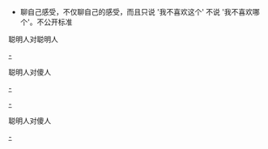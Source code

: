 
- 聊自己感受，不仅聊自己的感受，而且只说 '我不喜欢这个' 不说 '我不喜欢哪个'。不公开标准

聪明人对聪明人

[-](https://youtu.be/u2NTZTZwo8U?t=36m23s#安迪vs曲-所以我们不管是跟谁说什么一定要看清前提。当然了有些话一定是不与傻瓜论短长)

聪明人对傻人

[-](https://youtu.be/u2NTZTZwo8U?t=21m55s#曲vs樊)

[-](https://youtu.be/u2NTZTZwo8U?t=28m45s#曲vs关#小白兔vs打群架泡靓仔)

聪明人对傻人

[-](https://youtu.be/abaiITZt6C8?t=20s#安迪vs奇点-我觉得你个傻子在判断我，让我很不舒服)



